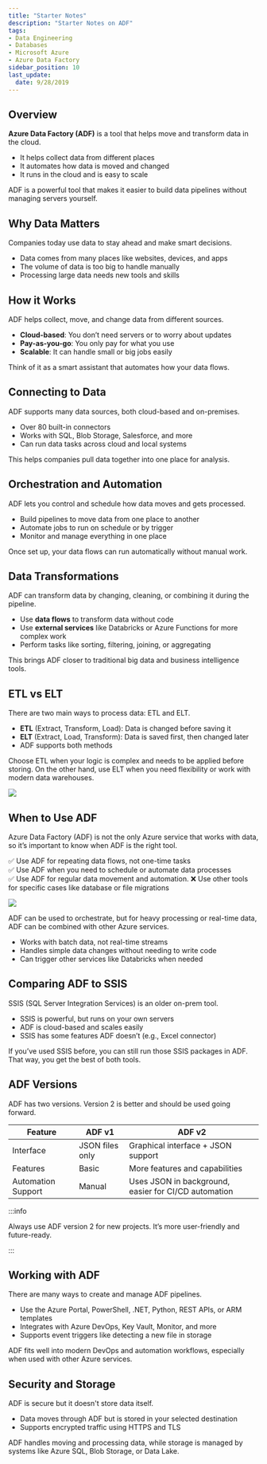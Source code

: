 ```yaml
---
title: "Starter Notes"
description: "Starter Notes on ADF"
tags: 
- Data Engineering
- Databases
- Microsoft Azure
- Azure Data Factory
sidebar_position: 10
last_update:
  date: 9/28/2019
---
```


## Overview

**Azure Data Factory (ADF)** is a tool that helps move and transform data in the cloud.

- It helps collect data from different places  
- It automates how data is moved and changed  
- It runs in the cloud and is easy to scale

ADF is a powerful tool that makes it easier to build data pipelines without managing servers yourself.

## Why Data Matters

Companies today use data to stay ahead and make smart decisions.

- Data comes from many places like websites, devices, and apps  
- The volume of data is too big to handle manually  
- Processing large data needs new tools and skills

## How it Works 

ADF helps collect, move, and change data from different sources.

- **Cloud-based**: You don’t need servers or to worry about updates  
- **Pay-as-you-go**: You only pay for what you use  
- **Scalable**: It can handle small or big jobs easily  

Think of it as a smart assistant that automates how your data flows.

## Connecting to Data

ADF supports many data sources, both cloud-based and on-premises.

- Over 80 built-in connectors  
- Works with SQL, Blob Storage, Salesforce, and more  
- Can run data tasks across cloud and local systems  

This helps companies pull data together into one place for analysis.

## Orchestration and Automation

ADF lets you control and schedule how data moves and gets processed.

- Build pipelines to move data from one place to another  
- Automate jobs to run on schedule or by trigger  
- Monitor and manage everything in one place  

Once set up, your data flows can run automatically without manual work.

## Data Transformations

ADF can transform data by changing, cleaning, or combining it during the pipeline.

- Use **data flows** to transform data without code  
- Use **external services** like Databricks or Azure Functions for more complex work  
- Perform tasks like sorting, filtering, joining, or aggregating  

This brings ADF closer to traditional big data and business intelligence tools.

## ETL vs ELT

There are two main ways to process data: ETL and ELT.

- **ETL** (Extract, Transform, Load): Data is changed before saving it  
- **ELT** (Extract, Load, Transform): Data is saved first, then changed later  
- ADF supports both methods  

Choose ETL when your logic is complex and needs to be applied before storing. On the other hand, use ELT when you need flexibility or work with modern data warehouses.

<div class="img-center"> 

![](/img/docs/Screenshot-2025-04-18-184357.png)

</div>


## When to Use ADF 

Azure Data Factory (ADF) is not the only Azure service that works with data, so it’s important to know when ADF is the right tool.

✅ Use ADF for repeating data flows, not one-time tasks  
✅ Use ADF when you need to schedule or automate data processes  
✅ Use ADF for regular data movement and automation.
❌ Use other tools for specific cases like database or file migrations  

<div class="img-center"> 

![](/img/docs/Screenshot-2025-04-18-184809.png)

</div>

ADF can be used to orchestrate, but for heavy processing or real-time data, ADF can be combined with other Azure services.

- Works with batch data, not real-time streams  
- Handles simple data changes without needing to write code  
- Can trigger other services like Databricks when needed  

## Comparing ADF to SSIS

SSIS (SQL Server Integration Services) is an older on-prem tool. 

- SSIS is powerful, but runs on your own servers  
- ADF is cloud-based and scales easily  
- SSIS has some features ADF doesn’t (e.g., Excel connector)  

If you’ve used SSIS before, you can still run those SSIS packages in ADF. That way, you get the best of both tools.

## ADF Versions

ADF has two versions. Version 2 is better and should be used going forward.

| Feature                        | ADF v1                        | ADF v2                                                  |
|-------------------------------|-------------------------------|----------------------------------------------------------|
| Interface                     | JSON files only               | Graphical interface + JSON support                      |
| Features                      | Basic                         | More features and capabilities                          |
| Automation Support            | Manual                        | Uses JSON in background, easier for CI/CD automation    |

:::info 

Always use ADF version 2 for new projects. It’s more user-friendly and future-ready.

:::


## Working with ADF

There are many ways to create and manage ADF pipelines.

- Use the Azure Portal, PowerShell, .NET, Python, REST APIs, or ARM templates  
- Integrates with Azure DevOps, Key Vault, Monitor, and more  
- Supports event triggers like detecting a new file in storage  

ADF fits well into modern DevOps and automation workflows, especially when used with other Azure services.

## Security and Storage

ADF is secure but it doesn't store data itself.

- Data moves through ADF but is stored in your selected destination  
- Supports encrypted traffic using HTTPS and TLS  

ADF handles moving and processing data, while storage is managed by systems like Azure SQL, Blob Storage, or Data Lake.
